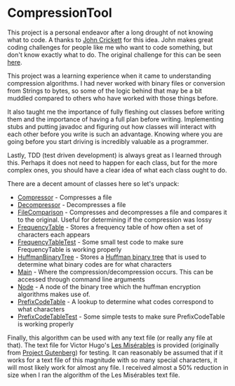 # CompressionTool #
This project is a personal endeavor after a long drought of not knowing what to code.
A thanks to [John Crickett](https://www.linkedin.com/in/johncrickett/) for this idea.
John makes great coding challenges for people like me who want to code something, but
don't know exactly what to do. The original challenge for this can be seen
[here](https://codingchallenges.fyi/challenges/challenge-huffman/).

This project was a learning experience when it came to understanding compression
algorithms. I had never worked with binary files or conversion from Strings to bytes,
so some of the logic behind that may be a bit muddled compared to others who have worked
with those things before.

It also taught me the importance of fully fleshing out classes
before writing them and the importance of having a full plan before writing. Implementing stubs
and putting javadoc and figuring out how classes will interact with each other before you write
is such an advantage. Knowing where you are going before you start driving is incredibly
valuable as a programmer.

Lastly, TDD (test driven development) is always great as I learned through
this. Perhaps it does not need to happen for each class, but for the more complex ones, you
should have a clear idea of what each class ought to do.

There are a decent amount of classes here so let's unpack:
* [Compressor](src/Compressor.java) - Compresses a file
* [Decompressor](src/Decompressor.java) - Decompresses a file
* [FileComparison](src/FileComparison.java) - Compresses and decompresses a file and compares it to the original. Useful
for determining if the compression was lossy
* [FrequencyTable](src/FrequencyTable.java) - Stores a frequency table of how often a set of characters each appears
* [FrequencyTableTest](src/FrequencyTableTest.java) - Some small test code to make sure FrequencyTable is working properly
* [HuffmanBinaryTree](src/HuffmanBinaryTree.java) - Stores a [Huffman binary tree](https://en.wikipedia.org/wiki/Huffman_coding)
that is used to determine what binary codes are for what characters
* [Main](src/Main.java) - Where the compression/decompression occurs. This can be accessed through command line arguments
* [Node](src/Node.java) - A node of the binary tree which the huffman encryption algorithms makes use of.
* [PrefixCodeTable](src/PrefixCodeTable.java) - A lookup to determine what codes correspond to what characters
* [PrefixCodeTableTest](src/PrefixCodeTableTest.java) - Some simple tests to make sure PrefixCodeTable is working properly

Finally, this algorithm can be used with any text file (or really any file at that). The text file for Victor Hugo's 
[Les Misérables](lesMiserables.txt) is provided (originally from 
[Project Gutenberg](https://www.gutenberg.org/files/135/135-0.txt)) for testing. It can reasonably be assumed that if it
works for a text file of this magnitude with so many special characters, it will most likely work for almost any file.
I received almost a 50% reduction in size when I ran the algorithm of the Les Misérables text file.